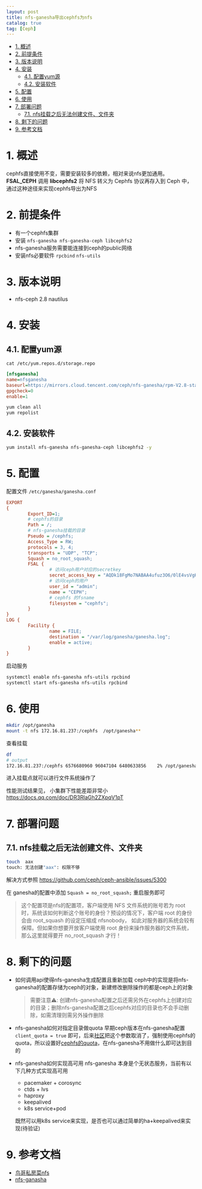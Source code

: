 ```yaml
---
layout: post
title: nfs-ganesha导出cephfs为nfs
catalog: true
tag: [Ceph]
---
```


<!-- TOC -->

- [1. 概述](#1-概述)
- [2. 前提条件](#2-前提条件)
- [3. 版本说明](#3-版本说明)
- [4. 安装](#4-安装)
  - [4.1. 配置yum源](#41-配置yum源)
  - [4.2. 安装软件](#42-安装软件)
- [5. 配置](#5-配置)
- [6. 使用](#6-使用)
- [7. 部署问题](#7-部署问题)
  - [7.1. nfs挂载之后无法创建文件、文件夹](#71-nfs挂载之后无法创建文件文件夹)
- [8. 剩下的问题](#8-剩下的问题)
- [9. 参考文档](#9-参考文档)

<!-- /TOC -->
# 1. 概述

cephfs直接使用不变，需要安装较多的依赖，相对来说nfs更加通用。
**FSAL_CEPH** 调用 **libcephfs2** 将 NFS 转义为 Cephfs 协议再存入到 Ceph 中，通过这种途径来实现cephfs导出为NFS

# 2. 前提条件

- 有一个cephfs集群
- 安装 `nfs-ganesha nfs-ganesha-ceph libcephfs2`
- nfs-ganesha服务需要能连接到ceph的public网络
- 安装nfs必要软件 `rpcbind` `nfs-utils`

# 3. 版本说明

- nfs-ceph 2.8 nautilus

# 4. 安装

## 4.1. 配置yum源

`cat /etc/yum.repos.d/storage.repo`

```ini
[nfsganesha]
name=nfsganesha
baseurl=https://mirrors.cloud.tencent.com/ceph/nfs-ganesha/rpm-V2.8-stable/nautilus/x86_64/
gpgcheck=0
enable=1
```

```bash
yum clean all
yum repolist
```

## 4.2. 安装软件

```bash
yum install nfs-ganesha nfs-ganesha-ceph libcephfs2 -y
```

# 5. 配置

配置文件 `/etc/ganesha/ganesha.conf`

```ini
EXPORT
{
        Export_ID=1;
        # cephfs的目录
        Path = /;
        # nfs-ganesha挂载的目录
        Pseudo = /cephfs;
        Access_Type = RW;
        protocols = 3, 4;
        transports = "UDP", "TCP";
        Squash = no_root_squash;
        FSAL {
                # 访问ceph用户对应的secretkey  
                secret_access_key = "AQDk18FgMo7NABAA4ufuz3O6/0lE4vsVgHs1yQ==";  
                # 访问ceph的用户  
                user_id = "admin";  
                name = "CEPH";  
                # cephfs 的fsname  
                filesystem = "cephfs";  
        }        
}
LOG {                         
        Facility {
                name = FILE;  
                destination = "/var/log/ganesha/ganesha.log";  
                enable = active;  
        }
}
```

启动服务

```bash
systemctl enable nfs-ganesha nfs-utils rpcbind 
systemctl start nfs-ganesha nfs-utils rpcbind
```

# 6. 使用

```bash
mkdir /opt/ganesha
mount -t nfs 172.16.81.237:/cephfs  /opt/ganesha**
```

查看挂载

```bash
df
# output
172.16.81.237:/cephfs 6576680960 96047104 6480633856    2% /opt/ganesha
```

进入挂载点就可以进行文件系统操作了

性能测试结果见， 小集群下性能差距非常小  https://docs.qq.com/doc/DR3RlaGh2ZXpqV1pT

# 7. 部署问题

## 7.1. nfs挂载之后无法创建文件、文件夹

```bash
touch  aax
touch: 无法创建"aax": 权限不够
```

解决方式参照 https://github.com/ceph/ceph-ansible/issues/5300

在 ganesha的配置中添加 `Squash = no_root_squash;` 重启服务即可

> 这个配置项是nfs的配置项，客户端使用 NFS 文件系统的账号若为 root 时，系统该如何判断这个账号的身份？预设的情况下，客户端 root 的身份会由 root_squash 的设定压缩成 nfsnobody， 如此对服务器的系统会较有保障。但如果你想要开放客户端使用 root 身份来操作服务器的文件系统，那么这里就得要开 no_root_squash 才行！

# 8. 剩下的问题

- 如何调用api使得nfs-ganesha生成配置且重新加载
  ceph中的实现是将nfs-ganesha的配置存储为ceph的对象，新建修改删除操作的都是ceph上的对象
  > 需要注意⚠️: 创建nfs-ganesha配置之后还需另外在cephfs上创建对应的目录；删除nfs-ganesha配置之后cephfs对应的目录也不会手动删除，如需清理则需另外操作删除
- nfs-ganesha如何对指定目录做quota
  早期ceph版本在nfs-ganesha配置 `client_quota = true` 即可，后来[社区](https://github.com/ceph/ceph/pull/14978)把这个参数取消了，强制使用cephfs的quota，所以设置好[cephfs的quota](https://docs.ceph.com/en/latest/cephfs/quota/)，在nfs-ganesha不用做什么即可达到目的
- nfs-ganesha如何实现高可用
  nfs-ganesha 本身是个无状态服务，当前有以下几种方式实现高可用
  - pacemaker + corosync
  - ctds + lvs
  - haproxy
  - keepalived
  - k8s service+pod

  既然可以用k8s service来实现，是否也可以通过简单的ha+keepalived来实现(待验证)

# 9. 参考文档

- [鸟哥私房菜nfs](http://cn.linux.vbird.org/linux_server/0330nfs.php)
- [nfs-ganasha](https://github.com/nfs-ganesha/nfs-ganesha/blob/next/src/config_samples/ceph.conf)

